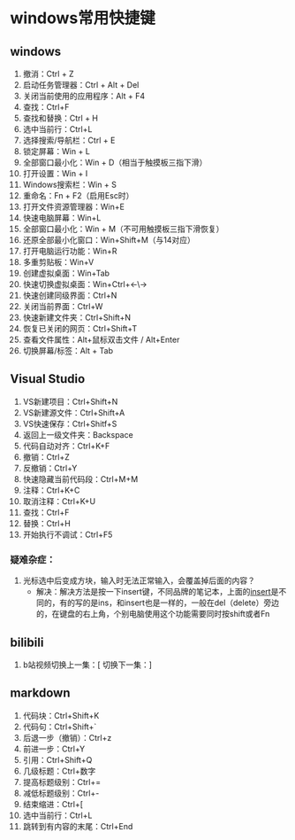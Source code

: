# windows常用快捷键

## windows

1. 撤消：Ctrl + Z
2. 启动任务管理器：Ctrl + Alt + Del
3. 关闭当前使用的应用程序：Alt + F4
4. 查找：Ctrl+F
5. 查找和替换：Ctrl + H
6. 选中当前行：Ctrl+L
7. 选择搜索/导航栏：Ctrl + E
8. 锁定屏幕：Win + L
9. 全部窗口最小化：Win + D（相当于触摸板三指下滑）
10. 打开设置：Win + I
11. Windows搜索栏：Win + S
12. 重命名：Fn + F2（启用Esc时）
13. 打开文件资源管理器：Win+E
14. 快速电脑屏幕：Win+L
15. 全部窗口最小化：Win + M（不可用触摸板三指下滑恢复）
16. 还原全部最小化窗口：Win+Shift+M（与14对应）
17. 打开电脑运行功能：Win+R
18. 多重剪贴板：Win+V
19. 创建虚拟桌面：Win+Tab
20. 快速切换虚拟桌面：Win+Ctrl+←\→
21. 快速创建同级界面：Ctrl+N
22. 关闭当前界面：Ctrl+W
23. 快速新建文件夹：Ctrl+Shift+N
24. 恢复已关闭的网页：Ctrl+Shift+T
25. 查看文件属性：Alt+鼠标双击文件  /  Alt+Enter
26. 切换屏幕/标签：Alt + Tab

## Visual Studio

1. VS新建项目：Ctrl+Shift+N
2. VS新建源文件：Ctrl+Shift+A
3. VS快速保存：Ctrl+Shitf+S
4. 返回上一级文件夹：Backspace
5. 代码自动对齐：Ctrl+K+F
6. 撤销：Ctrl+Z
7. 反撤销：Ctrl+Y
8. 快速隐藏当前代码段：Ctrl+M+M
9. 注释：Ctrl+K+C
10. 取消注释：Ctrl+K+U
11. 查找：Ctrl+F
12. 替换：Ctrl+H
13. 开始执行不调试：Ctrl+F5

### 疑难杂症：

1. 光标选中后变成方块，输入时无法正常输入，会覆盖掉后面的内容？
   - 解决：解决方法是按一下insert键，不同品牌的笔记本，上面的[insert](https://so.csdn.net/so/search?q=insert&spm=1001.2101.3001.7020)是不同的，有的写的是ins，和insert也是一样的，一般在del（delete）旁边的，在键盘的右上角，个别电脑使用这个功能需要同时按shift或者Fn



##  bilibili

1. b站视频切换上一集：[      切换下一集：]

## markdown

1. 代码块：Ctrl+Shift+K
2. 代码句：Ctrl+Shift+`
3. 后退一步（撤销）：Ctrl+z
4. 前进一步：Ctrl+Y
5. 引用：Ctrl+Shift+Q
6. 几级标题：Ctrl+数字
7. 提高标题级别：Ctrl+=
8. 减低标题级别：Ctrl+-
9. 结束缩进：Ctrl+[
10. 选中当前行：Ctrl+L
11. 跳转到有内容的末尾：Ctrl+End
